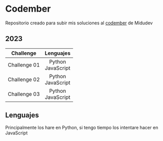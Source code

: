 # Codember

Repositorio creado para subir mis soluciones al [codember](https://codember.dev/) de Midudev

## 2023

| Challenge            | Lenguajes              |
| :-----------------:  | :--------------------: |
| Challenge 01         | Python <br> JavaScript |
| Challenge 02         | Python <br> JavaScript |
| Challenge 03         | Python <br> JavaScript |

## Lenguajes

Principalmente los hare en Python, si tengo tiempo los intentare hacer en JavaScript